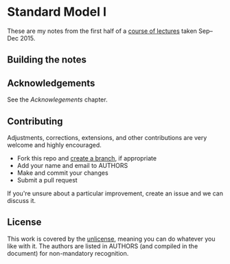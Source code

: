 # Standard Model I

These are my notes from the first half of a [course of lectures][course-page] taken Sep–Dec 2015.

## Building the notes

## Acknowledgements
See the _Acknowlegements_ chapter.

## Contributing
Adjustments, corrections, extensions, and other contributions are very welcome and highly encouraged.

* Fork this repo and [create a branch][branch], if appropriate
* Add your name and email to AUTHORS
* Make and commit your changes
* Submit a pull request

If you're unsure about a particular improvement, create an issue and we can discuss it.

## License
This work is covered by the [unlicense][unlicense], meaning you can do whatever you like with it. The authors are listed in AUTHORS (and compiled in the document) for non-mandatory recognition.

[course-page]: http://www.hep.ucl.ac.uk/~campanel/Post_Grads/2015-2016/
[branch]: https://guides.github.com/introduction/flow/
[unlicense]: http://unlicense.org
